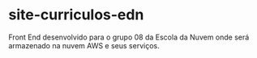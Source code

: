 # site-curriculos-edn
Front End desenvolvido para o grupo 08 da Escola da Nuvem onde será armazenado na nuvem AWS e seus serviços.
